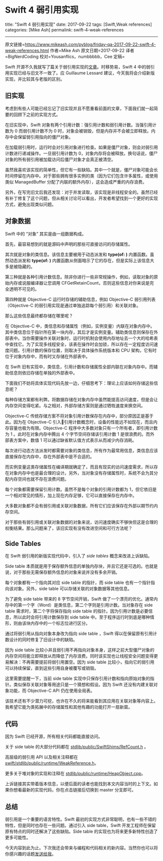 # Swift 4 弱引用实现

title: "Swift 4 弱引用实现"
date: 2017-09-22
tags: [Swift,Weak references]
categories: [Mike Ash]
permalink: swift-4-weak-references

---
原文链接=https://www.mikeash.com/pyblog/friday-qa-2017-09-22-swift-4-weak-references.html
作者=Mike Ash
原文日期=2017-09-22
译者=BigNerdCoding
校对=Yousanflics，numbbbbb，Cee
定稿=

Swift 开源不久我就写了篇关于弱引用实现的[文章](https://mikeash.com/pyblog/friday-qa-2015-12-11-swift-weak-references.html)。时移势易，Swift 4 中的弱引用实现已经与旧文不一致了。应 Guillaume Lessard 建议，今天我将会介绍新版实现，并比较其与老版的区别。

## 旧实现

考虑到有些人可能已经忘记了旧实现并且不愿重看前面的文章，下面我们就一起简要的回顾下之前的实现方式。

在旧实现中，Swift 对象有两个引用计数：强引用计数和弱引用计数。当强引用计数为 0 而弱引用计数不为 0 时，对象会被销毁，但是内存并不会被立即释放。内存中会保留弱引用指向的僵尸对象。

在加载弱引用时，运行时会对引用对象进行检查。如果是僵尸对象，则会对弱引用计数进行递减操作。一旦弱引用计数为 0，对象内存将会被释放。换句话说，僵尸对象的所有弱引用被加载访问后僵尸对象才会真正被清空。

虽然我喜欢该实现的简单性，但它有一些缺陷。其中一个就是，僵尸对象可能会长时间停留在内存中。对于那些拥有很多实例的类（因为它们包含许多属性，或使用类似 ManagedBuffer 分配了内联的额外内存），这会造成严重的内存浪费。

另外，在写完旧文后我还发现：对于并发读取，该实现是非线程安全的。虽然已经有补丁修复了这个问题，但从相关讨论可以看出，开发者希望找到一个更好的实现方式，避免出现类似问题。

## 对象数据

Swift 中的 “对象” 其实是由一组数据构成。

首先，最容易想到的就是源码中声明的那些可直接访问的存储属性。

其次就是对象的类信息。该信息主要被用于动态派发和 **type(of: )** 内置函数。虽然动态派发和 **type(of: )** 内置函数从侧面暗示了它的存在，但是实际上该信息大多是被隐藏的。

第三种就是各种引用计数信息。除非你进行一些非常规操作，例如，读取对象的原始内存或说服编译器让您调用 CFGetRetainCount，否则这些信息对你来说是完全透明不可见的。

第四种就是 Objective-C 运行时存储的辅助信息，例如 Objective-C 弱引用列表（Objective-C 的弱引用实现是通过单独追踪每个弱引用）和关联对象。

那么这些信息最终都存储在哪里呢？

在 Objective-C 中，类信息和存储属性（例如，实例变量）内联在对象内存中。其中类信息位于指针所在第一块内存，其后才是实例变量。辅助类信息则保存在外部表中。当你需要操作关联对象时，运行时机制会使用内存地址去一个大的哈希表中查找它。为了实现多线程安全，该表在操作时会加锁，所以存在一定程度访问速度问题。引用计数的保存位置，则取决于具体操作系统版本和 CPU 架构，它有时位于对象内存中，而有时又存储在外部表中。

在 Swift 旧有实现中，类信息，引用计数和存储属性全部内联在对象内存中。而辅助信息则依旧存储在单独的外部表中。

下面我们不妨将具体实现代码先放一边，仔细思考下：理论上应该如何存储这些信息呢？

每种存储方案都有利弊。将数据存储在对象内存中虽然能提高访问速度，但是会让内存空间变得吃紧。与之相对，外部存储方案则是通过牺牲速度来换空间。

Objective-C 传统存储方案不将对象引用计数保存在内存中，部分原因正是基于此。因为在 Objective-C 引入引用计数概念时，设备的性能远不如现在，而且内存容量也极为有限。Objective-C 程序中大多数对象只有一个所有者，即引用计数为 1 。此时在对象内存中腾出 4 个字节空间存储该引用计数 1 是很浪费的。而外部表方案中，数值 1 可以通过缺省默认值方式表示从而减少内存消耗。

每次进行动态方法派发时都需要对象的类信息，所有作为最常用信息，类信息应该直接保存在内存中，存在外部表中是不合适的。

而实例变量这类存储属性在编译期就确定了，而且有现实的访问速度需求，所以存在对象内存中也是最合理的设计。另外，当对象没有存储属性时，系统不会为其分配内存空间也就不存在浪费问题。

每个对象都需要保留引用计数。虽然不是每个对象的引用计数都为 1，但它依旧是一个相对常见的情形，加上现在内存足够，它可以直接保存在内存中。

大多数对象都不会有弱引用或关联对象数据，所有它们应该保存在外部以期节约内存空间。

对于那些有弱引用或关联对象数据的对象来说，访问速度确实不够快但这是合理的权衡结果。那么问题来了，该旧实现有没有改进空间和可行方法呢？

## Side Tables

在 Swift 弱引用的新版实现代码中，引入了 *side tables* 概念来改进上诉缺陷。

Side table 本质就是用于保存额外信息的单独内存块，并且它还是可选的。也就是说，对于那些无需保存额外信息的对象来说并没有多余开销。

每个对象都有一个指向其对应 side table 的指针，而 side table 也有一个指针指向该对象。另外，side table 可以存储关联的对象数据等其他信息。

为了避免 side table 带来的 8 字节空间开销，Swift 做了一个漂亮的优化。通常内存中的第一个字（Word）是类信息，第二个字则是引用计数。当对象存在 side table 需求时，第二个字将保存指向 side table 的指针。因为引用计数是必要信息，所以此时会将引用计数保存到 side table 中。至于程序运行时到底是哪种情形，则由该块内存中的一个标志位进行区分。

通过将弱引用从指向对象本身改为指向 side table ，Swift 得以在保留原有引用计数设计的同时修复了旧设计中的缺陷。

因为 side table 比较小并且弱引用不再指向对象本身，这样之前大型僵尸对象的内存空间将能立即释放从而降低了内存浪费。同时该实现也让线程安全问题变得更易解决：不再需要提前将弱引用置空。因为 side table 比较小，指向它的弱引用可以持续保留，直到这些引用自身被覆写或销毁。

这里需要提醒一下，当前 side table 实现中只保存引用计数和指向原始对象的指针。类似保存关联对象等用途只是一个猜想和假设。因为 Swift 还没有内建关联对象功能，而 Objective-C API 仍在使用全局表。

该技术还有不少潜力可挖，也许在不久的将来能看到其应用在关联对象等内容上。我希望它能为类拓展中的存储属性和其他有趣的功能打开一扇新窗。

## 代码

因为 Swift 已经开源，所有相关代码都能直接访问。

关于 side table 的大部分代码都在 [stdlib/public/SwiftShims/RefCount.h](https://github.com/apple/swift/blob/c262440e70896299118a0a050c8a834e1270b606/stdlib/public/SwiftShims/RefCount.h) 。

高层级的弱引用 API 以及相关注释都在 [swift/stdlib/public/runtime/WeakReference.h](https://github.com/apple/swift/blob/c262440e70896299118a0a050c8a834e1270b606/stdlib/public/runtime/WeakReference.h)。

更多关于堆对象的实现和注释在 [stdlib/public/runtime/HeapObject.cpp](https://github.com/apple/swift/blob/c262440e70896299118a0a050c8a834e1270b606/stdlib/public/runtime/HeapObject.cpp)。

上诉链接其实带着版本信息，以便后面的读者也能找到本文内容当时的上下文。如果你想看最新的实现代码，你在点击链接后切换到 master 分支即可。

## 总结

弱引用是一个重要的语言特性。Swift 最初的实现方式非常聪明，也有一些不错的特性，但是同时也存在一些问题。通过引入 side table，Swift 开发工程师在保留原有特点的同时还解决了这些缺陷。Side table 的实现也为将来更多新特性创造了更多可能性。

今天内容到此为止。下次我还会带来与编程和代码相关的新内容。当然你也可以将你感兴趣的话题[发送给我](mailto:mike@mikeash.com)。